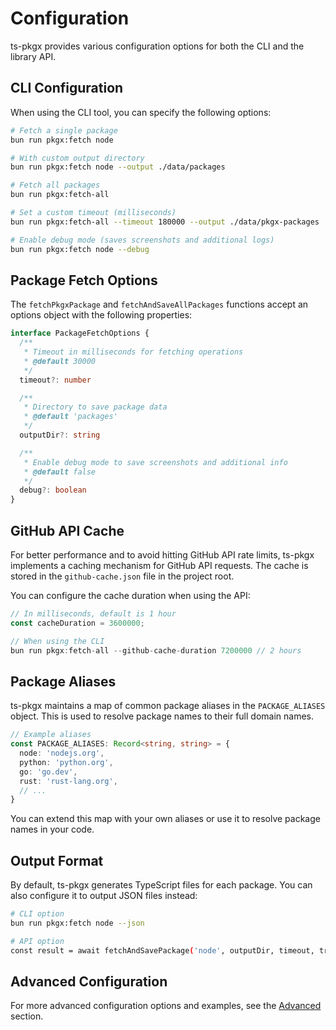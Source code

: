 # Configuration

ts-pkgx provides various configuration options for both the CLI and the library API.

## CLI Configuration

When using the CLI tool, you can specify the following options:

```bash
# Fetch a single package
bun run pkgx:fetch node

# With custom output directory
bun run pkgx:fetch node --output ./data/packages

# Fetch all packages
bun run pkgx:fetch-all

# Set a custom timeout (milliseconds)
bun run pkgx:fetch-all --timeout 180000 --output ./data/pkgx-packages

# Enable debug mode (saves screenshots and additional logs)
bun run pkgx:fetch node --debug
```

## Package Fetch Options

The `fetchPkgxPackage` and `fetchAndSaveAllPackages` functions accept an options object with the following properties:

```typescript
interface PackageFetchOptions {
  /**
   * Timeout in milliseconds for fetching operations
   * @default 30000
   */
  timeout?: number

  /**
   * Directory to save package data
   * @default 'packages'
   */
  outputDir?: string

  /**
   * Enable debug mode to save screenshots and additional info
   * @default false
   */
  debug?: boolean
}
```

## GitHub API Cache

For better performance and to avoid hitting GitHub API rate limits, ts-pkgx implements a caching mechanism for GitHub API requests. The cache is stored in the `github-cache.json` file in the project root.

You can configure the cache duration when using the API:

```typescript
// In milliseconds, default is 1 hour
const cacheDuration = 3600000;

// When using the CLI
bun run pkgx:fetch-all --github-cache-duration 7200000 // 2 hours
```

## Package Aliases

ts-pkgx maintains a map of common package aliases in the `PACKAGE_ALIASES` object. This is used to resolve package names to their full domain names.

```typescript
// Example aliases
const PACKAGE_ALIASES: Record<string, string> = {
  node: 'nodejs.org',
  python: 'python.org',
  go: 'go.dev',
  rust: 'rust-lang.org',
  // ...
}
```

You can extend this map with your own aliases or use it to resolve package names in your code.

## Output Format

By default, ts-pkgx generates TypeScript files for each package. You can also configure it to output JSON files instead:

```bash
# CLI option
bun run pkgx:fetch node --json

# API option
const result = await fetchAndSavePackage('node', outputDir, timeout, true); // true = save as JSON
```

## Advanced Configuration

For more advanced configuration options and examples, see the [Advanced](./advanced.md) section.
